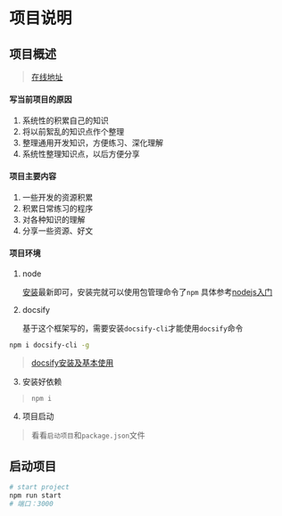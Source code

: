 <!--
 * @Description: 简单的项目描述，引导读者
 * @Date: 2019-08-05 11:57:02
 * @LastEditors: 郑烨锟
 * @LastEditTime: 2021-06-11 11:55:17
 -->
# 项目说明

## 项目概述

> [在线地址](https://brucephoebus.github.io/developer-note/)

#### 写当前项目的原因

1. 系统性的积累自己的知识
2. 将以前絮乱的知识点作个整理
3. 整理通用开发知识，方便练习、深化理解
4. 系统性整理知识点，以后方便分享

#### 项目主要内容

1. 一些开发的资源积累
2. 积累日常练习的程序
3. 对各种知识的理解
4. 分享一些资源、好文

#### 项目环境

1. node

	[安装](https://nodejs.org/en/download/)最新即可，安装完就可以使用包管理命令了`npm`
	具体参考[nodejs入门](知识笔记/大前端/nodejs/nodejs开发/nodejs入门.md)

2. docsify

	基于这个框架写的，需要安装`docsify-cli`才能使用`docsify`命令

```bash
npm i docsify-cli -g
```

> [docsify安装及基本使用](开发积累/docsify/docsify安装及基本使用.md)

3. 安装好依赖

> `npm i`

4. 项目启动

> 看看`启动项目`和`package.json`文件

## 启动项目

```bash
# start project
npm run start
# 端口：3000
```
